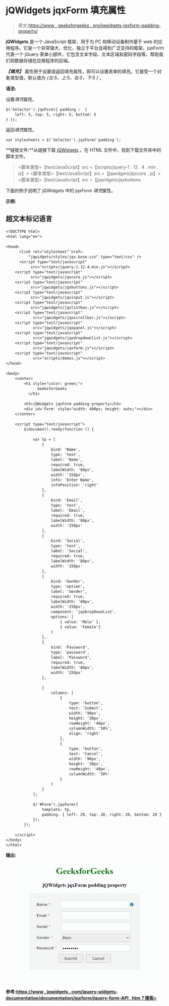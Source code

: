 # jQWidgets jqxForm 填充属性

> 原文:[https://www . geeksforgeeks . org/jqwidgets-jqxform-padding-property/](https://www.geeksforgeeks.org/jqwidgets-jqxform-padding-property/)

**jQWidgets** 是一个 JavaScript 框架，用于为 PC 和移动设备制作基于 web 的应用程序。它是一个非常强大、优化、独立于平台且得到广泛支持的框架。jqxForm 代表一个 jQuery 表单小部件，它包含文本字段、文本区域和密码字段等，帮助我们将数据存储在应用程序的后端。

***【填充】*** 属性用于设置或返回填充属性，即可以设置表单的填充。它接受一个对象类型值，默认值为 *{左:5，上:5，右:5，下:5 }* 。

**语法:**

设置*填充*属性。

```
$('Selector').jqxForm({ padding :  {
    left: 5, top: 5, right: 5, bottom: 5
} });  
```

返回*填充*属性。

```
var stylesheets = $('Selector').jqxForm('padding');
```

**链接文件:**从链接下载 [jQWidgets](https://www.jqwidgets.com/download/) 。在 HTML 文件中，找到下载文件夹中的脚本文件。

> <link rel="”stylesheet”" href="”jqwidgets/styles/jqx.base.css”" type="”text/css”">
> <脚本类型=【text/JavaScript】src =【scripts/jquery-1 . 12 . 4 . min . js】></脚本>
> <脚本类型=【text/JavaScript】src =【jqwidgets/jqxcore . js】></脚本>
> <脚本类型=【text/JavaScript】src =【jqwidgets/jqxbuttons

下面的例子说明了 jQWidgets 中的 jqxForm *填充*属性。

**示例:**

## 超文本标记语言

```
<!DOCTYPE html>
<html lang="en">

<head>
      <link rel="stylesheet" href=
          "jqwidgets/styles/jqx.base.css" type="text/css" />
      <script type="text/javascript" 
           src="scripts/jquery-1.12.4.min.js"></script>
    <script type="text/javascript" 
           src="jqwidgets/jqxcore.js"></script>
    <script type="text/javascript" 
           src="jqwidgets/jqxbuttons.js"></script>
    <script type="text/javascript" 
           src="jqwidgets/jqxinput.js"></script>
    <script type="text/javascript" 
           src="jqwidgets/jqxlistbox.js"></script>
    <script type="text/javascript" 
            src="jqwidgets/jqxscrollbar.js"></script>
    <script type="text/javascript" 
            src="jqwidgets/jqxpanel.js"></script>
    <script type="text/javascript" 
            src="jqwidgets/jqxdropdownlist.js"></script>
    <script type="text/javascript" 
            src="jqwidgets/jqxform.js"></script>
    <script type="text/javascript" 
            src="scripts/demos.js"></script>
</head>

<body>
    <center>
        <h1 style="color: green;">
              GeeksforGeeks
          </h1>

        <h3>jQWidgets jqxForm padding property</h3>
        <div id='Form' style="width: 400px; height: auto;"></div>  
    </center>

    <script type="text/javascript">
        $(document).ready(function () {

            var tp = [
                {
                    bind: 'Name',
                    type: 'text',
                    label: 'Name',
                    required: true,
                    labelWidth: '80px',
                    width: '250px',
                    info: 'Enter Name',
                    infoPosition: 'right'
                }, 
                {
                    bind: 'Email',
                    type: 'text',
                    label: 'Email',
                    required: true,
                    labelWidth: '80px',
                    width: '250px'
                },
                {
                    bind: 'Social',
                    type: 'text',
                    label: 'Social',
                    required: true,
                    labelWidth: '80px',
                    width: '250px'
                },
                {
                    bind: 'Gender',
                    type: 'option',
                    label: 'Gender',
                    required: true,
                    labelWidth: '80px',
                    width: '250px',
                    component: 'jqxDropDownList',
                    options: [
                        { value: 'Male' },
                        { value: 'Female'}
                    ]
                },
                {
                    bind: 'Password',
                    type: 'password',
                    label: 'Password',
                    required: true,
                    labelWidth: '80px',
                    width: '250px'
                },

                {
                    columns: [
                        {
                            type: 'button',
                            text: 'Submit',
                            width: '90px',
                            height: '30px',
                            rowHeight: '40px',
                            columnWidth: '50%',
                            align: 'right'
                        },
                        {
                            type: 'button',
                            text: 'Cancel',
                            width: '90px',
                            height: '30px',
                            rowHeight: '40px',
                            columnWidth: '50%'
                        }                
                    ]
                }
            ];

            $('#Form').jqxForm({
                template: tp,
                padding: { left: 20, top: 20, right: 20, bottom: 20 }
            });
        });

    </script>
</body>
</html>
```

**输出:**

![](img/4a2e593e091ea7fb0eb8af9fe515a626.png)

**参考:**[**https://www . jqwidgets . com/jquery-widgets-documentation/documentation/jqxform/jquery-form-API . htm？搜索=**](https://www.jqwidgets.com/jquery-widgets-documentation/documentation/jqxform/jquery-form-api.htm?search=)
